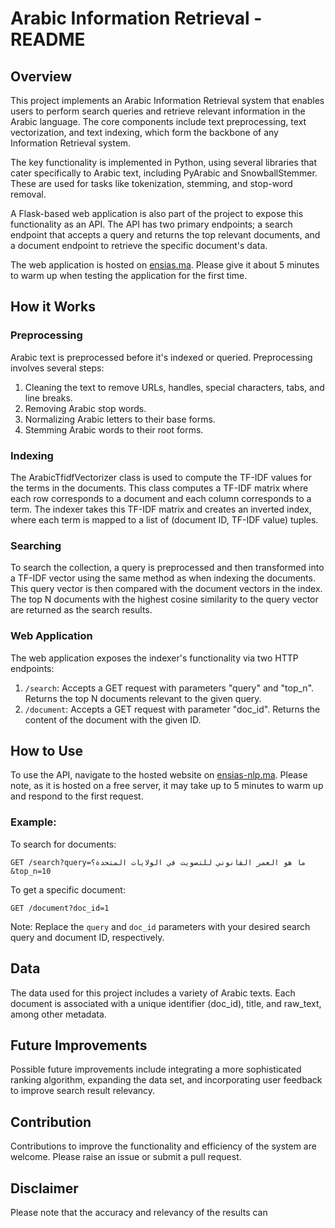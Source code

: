 # Arabic Information Retrieval - README

## Overview
This project implements an Arabic Information Retrieval system that enables users to perform search queries and retrieve relevant information in the Arabic language. The core components include text preprocessing, text vectorization, and text indexing, which form the backbone of any Information Retrieval system.

The key functionality is implemented in Python, using several libraries that cater specifically to Arabic text, including PyArabic and SnowballStemmer. These are used for tasks like tokenization, stemming, and stop-word removal.

A Flask-based web application is also part of the project to expose this functionality as an API. The API has two primary endpoints; a search endpoint that accepts a query and returns the top relevant documents, and a document endpoint to retrieve the specific document's data.

The web application is hosted on [ensias.ma](http://ensias.ma). Please give it about 5 minutes to warm up when testing the application for the first time.

## How it Works

### Preprocessing
Arabic text is preprocessed before it's indexed or queried. Preprocessing involves several steps:
1. Cleaning the text to remove URLs, handles, special characters, tabs, and line breaks.
2. Removing Arabic stop words.
3. Normalizing Arabic letters to their base forms.
4. Stemming Arabic words to their root forms.

### Indexing
The ArabicTfidfVectorizer class is used to compute the TF-IDF values for the terms in the documents. This class computes a TF-IDF matrix where each row corresponds to a document and each column corresponds to a term. The indexer takes this TF-IDF matrix and creates an inverted index, where each term is mapped to a list of (document ID, TF-IDF value) tuples.

### Searching
To search the collection, a query is preprocessed and then transformed into a TF-IDF vector using the same method as when indexing the documents. This query vector is then compared with the document vectors in the index. The top N documents with the highest cosine similarity to the query vector are returned as the search results.

### Web Application
The web application exposes the indexer's functionality via two HTTP endpoints:
1. `/search`: Accepts a GET request with parameters "query" and "top_n". Returns the top N documents relevant to the given query.
2. `/document`: Accepts a GET request with parameter "doc_id". Returns the content of the document with the given ID.

## How to Use
To use the API, navigate to the hosted website on [ensias-nlp.ma](http://www.ensias-nlp.ma/nlp/RechercheIinformation/). Please note, as it is hosted on a free server, it may take up to 5 minutes to warm up and respond to the first request.

### Example:

To search for documents:
```
GET /search?query=ما هو العمر القانوني للتصويت في الولايات المتحدة؟&top_n=10
```

To get a specific document:
```
GET /document?doc_id=1
```

Note: Replace the `query` and `doc_id` parameters with your desired search query and document ID, respectively.

## Data
The data used for this project includes a variety of Arabic texts. Each document is associated with a unique identifier (doc_id), title, and raw_text, among other metadata.

## Future Improvements
Possible future improvements include integrating a more sophisticated ranking algorithm, expanding the data set, and incorporating user feedback to improve search result relevancy. 

## Contribution
Contributions to improve the functionality and efficiency of the system are welcome. Please raise an issue or submit a pull request.

## Disclaimer
Please note that the accuracy and relevancy of the results can
